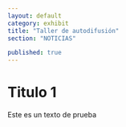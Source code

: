 ```yaml
---
layout: default
category: exhibit
title: "Taller de autodifusión"
section: "NOTICIAS"

published: true
---
```


# Titulo 1

Este es un texto de prueba